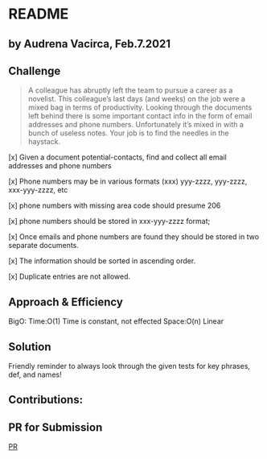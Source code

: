 # README

## by Audrena Vacirca, Feb.7.2021

## Challenge
> A colleague has abruptly left the team to pursue a career as a novelist.
> This colleague’s last days (and weeks) on the job were a mixed bag in terms of productivity.
> Looking through the documents left behind there is some important contact info in the form of email addresses and phone numbers.
> Unfortunately it’s mixed in with a bunch of useless notes.
> Your job is to find the needles in the haystack.


[x] Given a document potential-contacts, find and collect all email addresses and phone numbers

[x] Phone numbers may be in various formats
(xxx) yyy-zzzz, yyy-zzzz, xxx-yyy-zzzz, etc

[x] phone numbers with missing area code should presume 206

[x] phone numbers should be stored in xxx-yyy-zzzz format;

[x] Once emails and phone numbers are found they should be stored in two separate documents.

[x] The information should be sorted in ascending order.

[x] Duplicate entries are not allowed.

## Approach & Efficiency

BigO: Time:O(1) Time is constant, not effected Space:O(n) Linear

## Solution

Friendly reminder to always look through the given tests for key phrases, def, and names!

## Contributions:

## PR for Submission

[PR]()
